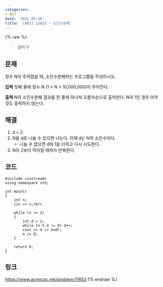 ```yaml
---
categories:
- BOJ
date: '2022-03-10'
title: '[BOJ] 11653 - 소인수분해'
---
```


{% raw %}
>실버 V

## 문제
정수 N이 주어졌을 때, 소인수분해하는 프로그램을 작성하시오.

**입력**
첫째 줄에 정수 N (1 ≤ N ≤ 10,000,000)이 주어진다.

**출력**
N의 소인수분해 결과를 한 줄에 하나씩 오름차순으로 출력한다. N이 1인 경우 아무것도 출력하지 않는다.

##  해결
1. d = 2
2. N을 d로 나눌 수 있으면 나눈다. 이때 d는 N의 소인수이다.
	- 나눌 수 없으면  d에 1을 더하고 다시 시도한다.
3. N이 2보다 작아질 때까지 반복한다.

## 코드
```
#include <iostream>
using namespace std;

int main()
{
	int n;
	cin >> n;<br>
	
	while (n >= 2)
	{
		int d = 2;
		while (n % d != 0) d++;
		cout << d << endl;
		n /= d;
	}

	return 0;
}
```

## 링크
https://www.acmicpc.net/problem/11653
{% endraw %}